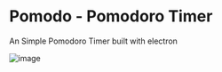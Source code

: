 # Pomodo - Pomodoro Timer

An Simple Pomodoro Timer built with electron 


![image](https://github.com/user-attachments/assets/6e3addc9-1bf5-4a02-8d2f-59ea0f902d83)
